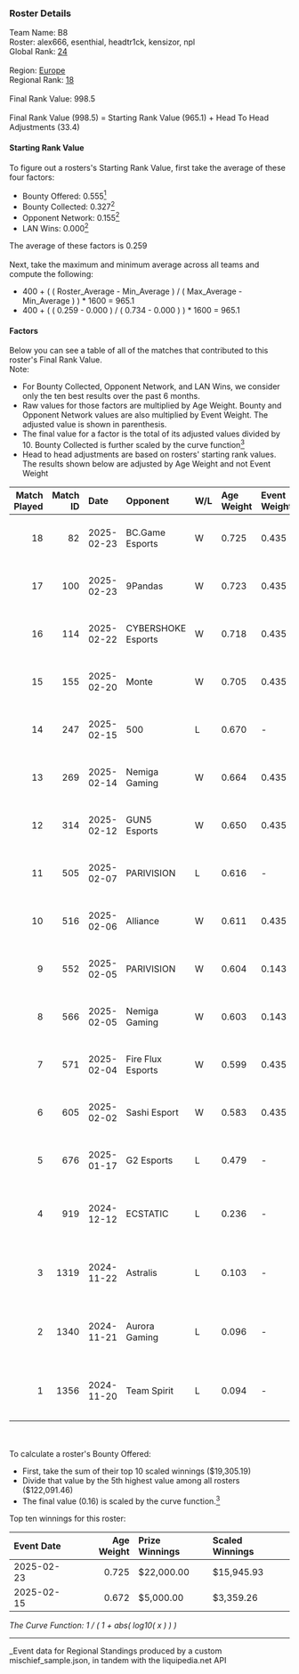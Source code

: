 ### Roster Details<br />
Team Name: B8<br />
Roster: alex666, esenthial, headtr1ck, kensizor, npl<br />
Global Rank: [24](../../standings_global_2025_05_05.md)<br />
<br />
Region: [Europe]( ../../standings_europe_2025_05_05.md)<br />
Regional Rank: [18]( ../../standings_europe_2025_05_05.md)<br />
<br />
Final Rank Value:  998.5<br />
<br />
Final Rank Value (998.5) = Starting Rank Value (965.1) + Head To Head Adjustments (33.4)<br />

#### Starting Rank Value<br />
To figure out a rosters's Starting Rank Value, first take the average of these four factors:<br />
- Bounty Offered: 0.555[<sup>1</sup>](#table2)
- Bounty Collected: 0.327[<sup>2</sup>](#table1)
- Opponent Network: 0.155[<sup>2</sup>](#table1)
- LAN Wins: 0.000[<sup>2</sup>](#table1)

The average of these factors is 0.259<br />
<br />
Next, take the maximum and minimum average across all teams and compute the following:<br />
- 400 + ( ( Roster_Average - Min_Average ) / ( Max_Average - Min_Average ) ) * 1600 = 965.1
- 400 + ( ( 0.259 - 0.000 ) / ( 0.734 - 0.000 ) ) * 1600 = 965.1


#### Factors<br />
Below you can see a table of all of the matches that contributed to this roster's Final Rank Value.<br />
Note:<br />

- For Bounty Collected, Opponent Network, and LAN Wins, we consider only the ten best results over the past 6 months.
- Raw values for those factors are multiplied by Age Weight. Bounty and Opponent Network values are also multiplied by Event Weight. The adjusted value is shown in parenthesis.
- The final value for a factor is the total of its adjusted values divided by 10. Bounty Collected is further scaled by the curve function[<sup>3</sup>](#curveFunction)
- Head to head adjustments are based on rosters' starting rank values. The results shown below are adjusted by Age Weight and not Event Weight
<span id="table1"></span><br />


| Match Played | Match ID | Date       | Opponent           | W/L | Age Weight | Event Weight | Bounty Collected | Opponent Network | LAN Wins  | H2H Adj. | Roster                                           |
| -: | -: | :- | :- | :- | :- | :- | :- | :- | :- | -: | :- |
|           18 |       82 | 2025-02-23 | BC.Game Esports    | W   | 0.725      | 0.435        | 0.059 (0.019)    | 1.000 (0.315)    | 0 (0.000) |    12.12 | alex666, esenthial, headtr1ck, kensizor, npl     |
|           17 |      100 | 2025-02-23 | 9Pandas            | W   | 0.723      | 0.435        | 0.071 (0.022)    | 0.281 (0.088)    | 0 (0.000) |     8.33 | alex666, esenthial, headtr1ck, kensizor, npl     |
|           16 |      114 | 2025-02-22 | CYBERSHOKE Esports | W   | 0.718      | 0.435        | 0.014 (0.004)    | 1.000 (0.312)    | 0 (0.000) |     7.41 | alex666, esenthial, headtr1ck, kensizor, npl     |
|           15 |      155 | 2025-02-20 | Monte              | W   | 0.705      | 0.435        | 0.015 (0.005)    | 0.408 (0.125)    | 0 (0.000) |     6.37 | alex666, esenthial, headtr1ck, kensizor, npl     |
|           14 |      247 | 2025-02-15 | 500                | L   | 0.670      | -            | -                | -                | -         |    -9.65 | alex666, esenthial, headtr1ck, kensizor, npl     |
|           13 |      269 | 2025-02-14 | Nemiga Gaming      | W   | 0.664      | 0.435        | 0.012 (0.004)    | 0.220 (0.064)    | 0 (0.000) |     4.62 | alex666, esenthial, headtr1ck, kensizor, npl     |
|           12 |      314 | 2025-02-12 | GUN5 Esports       | W   | 0.650      | 0.435        | 0.103 (0.029)    | 0.288 (0.081)    | 0 (0.000) |     7.71 | alex666, esenthial, headtr1ck, kensizor, npl     |
|           11 |      505 | 2025-02-07 | PARIVISION         | L   | 0.616      | -            | -                | -                | -         |   -16.87 | alex666, esenthial, headtr1ck, kensizor, npl     |
|           10 |      516 | 2025-02-06 | Alliance           | W   | 0.611      | 0.435        | 0.006 (0.001)    | 0.572 (0.152)    | 0 (0.000) |     4.77 | alex666, esenthial, headtr1ck, kensizor, npl     |
|            9 |      552 | 2025-02-05 | PARIVISION         | W   | 0.604      | 0.143        | -                | 0.748 (0.064)    | 0 (0.000) |     2.31 | alex666, esenthial, headtr1ck, kensizor, npl     |
|            8 |      566 | 2025-02-05 | Nemiga Gaming      | W   | 0.603      | 0.143        | 0.012 (0.001)    | -                | 0 (0.000) |     4.18 | alex666, esenthial, headtr1ck, kensizor, npl     |
|            7 |      571 | 2025-02-04 | Fire Flux Esports  | W   | 0.599      | 0.435        | 0.006 (0.002)    | 0.866 (0.225)    | 0 (0.000) |     5.46 | alex666, esenthial, headtr1ck, kensizor, npl     |
|            6 |      605 | 2025-02-02 | Sashi Esport       | W   | 0.583      | 0.435        | 0.003 (0.001)    | 0.498 (0.126)    | -         |     5.63 | alex666, esenthial, headtr1ck, kensizor, npl     |
|            5 |      676 | 2025-01-17 | G2 Esports         | L   | 0.479      | -            | -                | -                | -         |    -1.19 | alex666, esenthial, headtr1ck, kensizor, npl     |
|            4 |      919 | 2024-12-12 | ECSTATIC           | L   | 0.236      | -            | -                | -                | -         |    -5.27 | alex666, cptkurtka023, esenthial, headtr1ck, npl |
|            3 |     1319 | 2024-11-22 | Astralis           | L   | 0.103      | -            | -                | -                | -         |    -0.01 | alex666, cptkurtka023, esenthial, headtr1ck, npl |
|            2 |     1340 | 2024-11-21 | Aurora Gaming      | L   | 0.096      | -            | -                | -                | -         |    -2.51 | alex666, cptkurtka023, esenthial, headtr1ck, npl |
|            1 |     1356 | 2024-11-20 | Team Spirit        | L   | 0.094      | -            | -                | -                | -         |    -0.01 | alex666, cptkurtka023, esenthial, headtr1ck, npl |

<br />
<span id="table2"></span><br />
To calculate a roster's Bounty Offered:<br />

- First, take the sum of their top 10 scaled winnings ($19,305.19)
- Divide that value by the 5th highest value among all rosters ($122,091.46)
- The final value (0.16) is scaled by the curve function.[<sup>3</sup>](#curveFunction)

Top ten winnings for this roster:<br />

| Event Date | Age Weight | Prize Winnings | Scaled Winnings |
| :- | -: | :- | :- |
| 2025-02-23 |      0.725 | $22,000.00     | $15,945.93      |
| 2025-02-15 |      0.672 | $5,000.00      | $3,359.26       |


<span id="curveFunction"></span>_The Curve Function: 1 / ( 1 + abs( log10( x ) ) )_<br />

---
_Event data for Regional Standings produced by a custom mischief_sample.json, in tandem with the liquipedia.net API<br />
